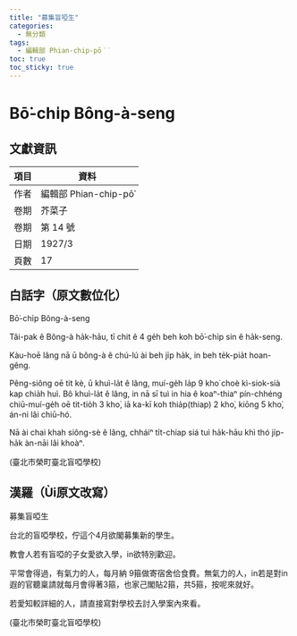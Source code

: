 ```yaml
---
title: "募集盲啞生"
categories:
  - 無分類
tags:
  - 編輯部 Phian-chip-pō͘͘
toc: true
toc_sticky: true
---
```


# Bō͘-chi̍p Bông-à-seng

## 文獻資訊

| 項目 | 資料 |
|---|---|
| 作者 | 編輯部 Phian-chip-pō͘͘ |
| 卷期 | 芥菜子 |
| 卷期 | 第 14 號 |
| 日期 | 1927/3 |
| 頁數 | 17 |

## 白話字（原文數位化）

Bō͘-chi̍p Bông-à-seng

Tâi-pak ê Bông-à ha̍k-hāu, tī chit ê 4 ge̍h beh koh bō͘-chi̍p sin ê ha̍k-seng.

Kàu-hoē lâng nā ū bông-à ê chú-lú ài beh ji̍p ha̍k, in beh te̍k-pia̍t hoan-gêng.

Pêng-siông oē tit kè, ū khuì-la̍t ê lâng, muí-ge̍h la̍p 9 kho͘ choè kì-siok-sià kap chia̍h huì. Bô khuì-la̍t ê lâng, in nā sī tuì in hia ê koaⁿ-thiaⁿ pín-chhéng chiū-muí-ge̍h oē tit-tio̍h 3 kho͘, iā ka-kī koh thia̍p(thiap) 2 kho͘, kiōng 5 kho͘, án-ni lâi chiū-hó.

Nā ài chai khah siông-sè ê lâng, chháiⁿ ti̍t-chiap siá tuì ha̍k-hāu khì thó ji̍p-ha̍k àn-nāi lâi khoàⁿ.

(臺北市榮町臺北盲啞學校)

## 漢羅（Ùi原文改寫）

募集盲啞生

台北的盲啞學校，佇這个4月欲閣募集新的學生。

教會人若有盲啞的子女愛欲入學，in欲特別歡迎。

平常會得過，有氣力的人，每月納 9箍做寄宿舍佮食費。無氣力的人，in若是對in遐的官聽稟請就每月會得著3箍，也家己閣貼2箍，共5箍，按呢來就好。

若愛知較詳細的人，請直接寫對學校去討入學案內來看。

(臺北市榮町臺北盲啞學校)
